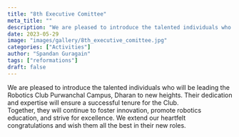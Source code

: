 ```yaml
---
title: "8th Executive Comittee"
meta_title: ""
description: "We are pleased to introduce the talented individuals who will be leading the Robotics Club Purwanchal Campus, Dharan to new heights. Their dedication and expertise will ensure a successful tenure for the Club."
date: 2023-05-29
image: "images/gallery/8th_executive_comittee.jpg"
categories: ["Activities"]
author: "Spandan Guragain"
tags: ["reformations"]
draft: false
---
```


We are pleased to introduce the talented individuals who will be leading the Robotics Club Purwanchal Campus, Dharan to new heights. Their dedication and expertise will ensure a successful tenure for the Club.  
Together, they will continue to foster innovation, promote robotics education, and strive for excellence.  We extend our heartfelt congratulations and wish them all the best in their new roles.

